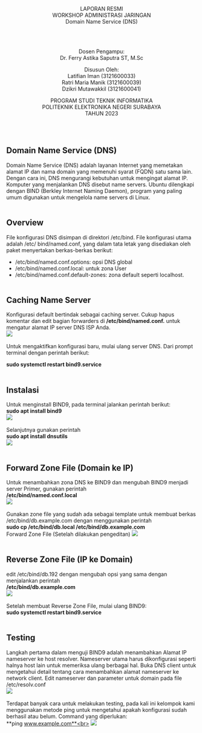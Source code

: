 <p align = center>
LAPORAN RESMI <br>
WORKSHOP ADMINISTRASI JARINGAN <br>
Domain Name Service (DNS) <br>

<br><br>
<p align=center>
Dosen Pengampu:<br>
Dr. Ferry Astika Saputra ST, M.Sc	

<p align=center>
Disusun Oleh:<br>
Latifian Iman (3121600033) <br>
Ratri Maria Manik (3121600039) <br>
Dzikri Mutawakkil (3121600041) <br>

<p align=center>
PROGRAM STUDI TEKNIK INFORMATIKA<br>
POLITEKNIK ELEKTRONIKA NEGERI SURABAYA<br>
TAHUN 2023
</p>
<br><br>

## Domain Name Service (DNS) <br>
Domain Name Service (DNS) adalah layanan Internet yang memetakan alamat IP dan nama domain yang memenuhi syarat (FQDN) satu sama lain. Dengan cara ini, DNS mengurangi kebutuhan untuk mengingat alamat IP. Komputer yang menjalankan DNS disebut name servers. Ubuntu dilengkapi dengan BIND (Berkley Internet Naming Daemon), program yang paling umum digunakan untuk mengelola name servers di Linux.<br><br>

## Overview <br>
File konfigurasi DNS disimpan di direktori /etc/bind. File konfigurasi utama adalah /etc/ bind/named.conf, yang dalam tata letak yang disediakan oleh paket menyertakan berkas-berkas berikut:<br>

- /etc/bind/named.conf.options: opsi DNS global
- /etc/bind/named.conf.local: untuk zona User
- /etc/bind/named.conf.default-zones: zona default seperti localhost.<br><br>

## Caching Name Server<br>
Konfigurasi default bertindak sebagai caching server. Cukup hapus komentar dan edit bagian forwarders di **/etc/bind/named.conf.** untuk mengatur alamat IP server DNS ISP Anda.<br>
![](https://github.com/ratrimanik/Workshop_Administrasi_Jaringan/blob/main/Minggu_6/konjar/named.conf.options.png)<br><br>
Untuk mengaktifkan konfigurasi baru, mulai ulang server DNS. Dari prompt terminal dengan perintah berikut:<br>

**sudo systemctl restart bind9.service**<br><br>

## Instalasi
Untuk menginstall BIND9, pada terminal jalankan perintah berikut:<br>
**sudo apt install bind9**<br>
![](https://github.com/ratrimanik/Workshop_Administrasi_Jaringan/blob/main/Minggu_6/konjar/Install_Bind9.png)<br><br>
Selanjutnya gunakan perintah<br>
**sudo apt install dnsutils**<br>
![](https://github.com/ratrimanik/Workshop_Administrasi_Jaringan/blob/main/Minggu_6/konjar/Install_DNS_Utils.png)<br><br>

## Forward Zone File (Domain ke IP)<br>
Untuk menambahkan zona DNS ke BIND9 dan mengubah BIND9 menjadi server Primer, gunakan perintah <br>
**/etc/bind/named.conf.local**<br>
![](https://github.com/ratrimanik/Workshop_Administrasi_Jaringan/blob/main/Minggu_6/konjar/named.conf.local.png)<br><br>
Gunakan zone file yang sudah ada sebagai template untuk membuat berkas /etc/bind/db.example.com dengan menggunakan perintah <br>
**sudo cp /etc/bind/db.local /etc/bind/db.example.com**<br>
Forward Zone File (Setelah dilakukan pengeditan)
![](https://github.com/ratrimanik/Workshop_Administrasi_Jaringan/blob/main/Minggu_6/konjar/ubahdb.domain.png)<br><br>

## Reverse Zone File (IP ke Domain)
edit /etc/bind/db.192 dengan mengubah opsi yang sama dengan menjalankan perintah <br>
**/etc/bind/db.example.com**<br>
![](https://github.com/ratrimanik/Workshop_Administrasi_Jaringan/blob/main/Minggu_6/konjar/ubahdb.ip.png)<br><br>
Setelah membuat Reverse Zone File, mulai ulang BIND9:<br>
**sudo systemctl restart bind9.service**<br><br>

## Testing
Langkah pertama dalam menguji BIND9 adalah menambahkan Alamat IP nameserver ke host resolver. Nameserver utama harus dikonfigurasi seperti halnya host lain untuk memeriksa ulang berbagai hal. Buka DNS client untuk mengetahui detail tentang cara menambahkan alamat nameserver ke network client. Edit nameserver dan parameter untuk domain pada file /etc/resolv.conf<br>
![](https://github.com/ratrimanik/Workshop_Administrasi_Jaringan/blob/main/Minggu_6/konjar/testing.png)<br><br>
Terdapat banyak cara untuk melakukan testing, pada kali ini kelompok kami menggunakan metode ping untuk mengetahui apakah konfigurasi sudah berhasil atau belum. Command yang diperlukan:<br>
**ping www.example.com**<br>
![](https://github.com/ratrimanik/Workshop_Administrasi_Jaringan/blob/main/Minggu_6/konjar/Cobaping.png)<br><br>

